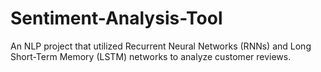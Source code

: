 # Sentiment-Analysis-Tool
An NLP project that utilized Recurrent Neural Networks (RNNs) and Long Short-Term Memory (LSTM) networks to analyze customer reviews.
